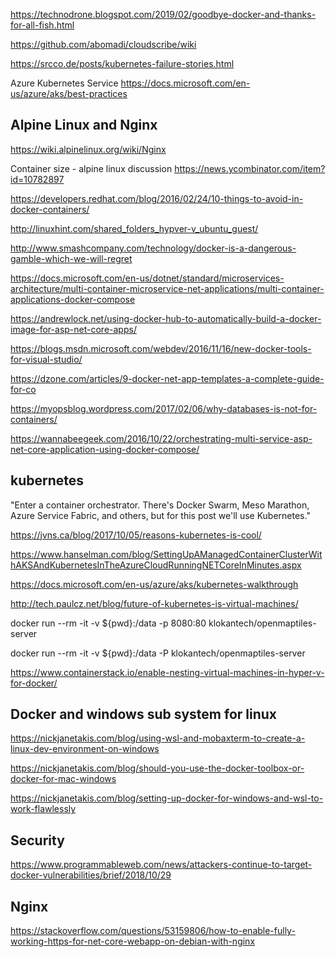 
https://technodrone.blogspot.com/2019/02/goodbye-docker-and-thanks-for-all-fish.html


https://github.com/abomadi/cloudscribe/wiki


https://srcco.de/posts/kubernetes-failure-stories.html

Azure Kubernetes Service 
https://docs.microsoft.com/en-us/azure/aks/best-practices

## Alpine Linux and Nginx
https://wiki.alpinelinux.org/wiki/Nginx

Container size - alpine linux discussion
https://news.ycombinator.com/item?id=10782897

https://developers.redhat.com/blog/2016/02/24/10-things-to-avoid-in-docker-containers/

http://linuxhint.com/shared_folders_hypver-v_ubuntu_guest/


http://www.smashcompany.com/technology/docker-is-a-dangerous-gamble-which-we-will-regret

https://docs.microsoft.com/en-us/dotnet/standard/microservices-architecture/multi-container-microservice-net-applications/multi-container-applications-docker-compose

https://andrewlock.net/using-docker-hub-to-automatically-build-a-docker-image-for-asp-net-core-apps/


https://blogs.msdn.microsoft.com/webdev/2016/11/16/new-docker-tools-for-visual-studio/

https://dzone.com/articles/9-docker-net-app-templates-a-complete-guide-for-co

https://myopsblog.wordpress.com/2017/02/06/why-databases-is-not-for-containers/

https://wannabeegeek.com/2016/10/22/orchestrating-multi-service-asp-net-core-application-using-docker-compose/

## kubernetes

"Enter a container orchestrator. There's Docker Swarm, Meso Marathon, Azure Service Fabric, and others, but for this post we'll use Kubernetes."

https://jvns.ca/blog/2017/10/05/reasons-kubernetes-is-cool/

https://www.hanselman.com/blog/SettingUpAManagedContainerClusterWithAKSAndKubernetesInTheAzureCloudRunningNETCoreInMinutes.aspx

https://docs.microsoft.com/en-us/azure/aks/kubernetes-walkthrough

http://tech.paulcz.net/blog/future-of-kubernetes-is-virtual-machines/



docker run --rm -it -v ${pwd}:/data -p 8080:80 klokantech/openmaptiles-server

docker run --rm -it -v ${pwd}:/data -P klokantech/openmaptiles-server


https://www.containerstack.io/enable-nesting-virtual-machines-in-hyper-v-for-docker/


## Docker and windows sub system for linux

https://nickjanetakis.com/blog/using-wsl-and-mobaxterm-to-create-a-linux-dev-environment-on-windows

https://nickjanetakis.com/blog/should-you-use-the-docker-toolbox-or-docker-for-mac-windows

https://nickjanetakis.com/blog/setting-up-docker-for-windows-and-wsl-to-work-flawlessly



## Security

https://www.programmableweb.com/news/attackers-continue-to-target-docker-vulnerabilities/brief/2018/10/29

## Nginx


https://stackoverflow.com/questions/53159806/how-to-enable-fully-working-https-for-net-core-webapp-on-debian-with-nginx




